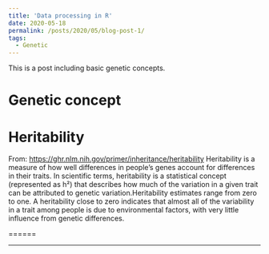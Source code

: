 ```yaml
---
title: 'Data processing in R'
date: 2020-05-18
permalink: /posts/2020/05/blog-post-1/
tags:
  - Genetic
---
```


This is a post including basic genetic concepts.

Genetic concept
======

Heritability
======
From: https://ghr.nlm.nih.gov/primer/inheritance/heritability
Heritability is a measure of how well differences in people’s genes account for differences in their traits. In scientific terms, heritability is a statistical concept (represented as h²) that describes how much of the variation in a given trait can be attributed to genetic variation.Heritability estimates range from zero to one. A heritability close to zero indicates that almost all of the variability in a trait among people is due to environmental factors, with very little influence from genetic differences.


======
 
------
